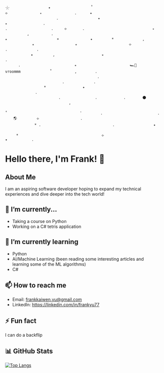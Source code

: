 ```
𓇼　　　　　　　　　　 ✦ 　　　　   　 　　　˚　　　　　　　　　　　　　　⟣　　　　　　   　⭒　　　　　　　　　.      ✦
　　　　　　　　　　　　　　. 　　 　　　　　　　 ✦ 　　　　　　　　　　 　 ‍ ‍ ‍ ‍ 　　　　 　　　　　　　⭒　　             .
.　　　　　　　　　　　　.　　　⟣  　　　.　　　　　　　　　                ⭒
　　　　　　,　　　　　　.　　　　　　    　　　　 　　　　⭒　　　　　　　　　　　　　 ☀️ 　　　　　　　　✦　       *             ,
　　　　    　⭒      　　　　      ⭒  　　　　　　　　　　　　　⟣ 　　　　　　　　　　      .　　　　　　　　. 　　　　
      　    ✦ 　   　　,　　　　　  　　　　 　　⭒　　　 ‍ ‍ ‍ ‍ 　 　　　　　　　.　　　　　 　　    
 　　　.　　　　　　　　　　　　 　  ⭒      　　　　　　　　　　　🏎️💨    vroommm　　　　　　　　˚　　　 　 　,　　　　　.　　　　
 　　       　    　　　　　　　　　　　　　　　.　　　  　　    　　　　　 　　　　　.　　　　　　　　.　　　　
 　　　　　　　　　　* 　　   　　　　　 ✦ 　　　　　　　         　        　　　　 　　 　　 　　　　　.　　　
 　　　　　　　　　　　　　　.　　　　　    　　. 　 　　　　　.　　　　 🌑 　　　　　   　　　　　　　　　           ,
　˚　　　　　　　　　　　　　　　　　　　　ﾟ　　　　　.　　　　　　　　　　　　　　　. 　　 　 🌎 ‍  ‍ ‍ ‍ ‍ ‍ ‍ ⟣　 　　　　　　      .
　　　　　　　　* .　　　　　 　　　　　　　　　　　　　　.　　　　　　　　　　 ✦ 　　　　   　 　　　　　　　　　　
　　　*　　　　　　   　　　　　　　　　　　　　　　⟣　　　　　　　　　　                       ✦           .
```
    
# Hello there, I'm Frank! 👋

## About Me

I am an aspiring software developer hoping to expand my technical experiences and dive deeper into the tech world!

## 🔭 I’m currently...

- Taking a course on Python
- Working on a C# tetris application

## 🌱 I’m currently learning

- Python
- AI/Machine Learning (been reading some interesting articles and learning some of the ML algorithms)
- C#
<!--
## 👯 I’m looking to collaborate on

- [Open source project 1]
- [Hackathon/Event 2]

## 💬 Ask me about

- [Any topic you're knowledgeable about]
-->
## 📫 How to reach me

- Email: frankkaiwen.yu@gmail.com
- LinkedIn: https://linkedin.com/in/frankyu77

## ⚡ Fun fact

I can do a backflip

## 📊 GitHub Stats

[![Top Langs](https://github-readme-stats.vercel.app/api/top-langs/?username=frankyu77&layout=compact)](https://github.com/frankyu77/github-readme-stats)

<!--![Your GitHub stats](https://github-readme-stats.vercel.app/api?username=frankyu77&show_icons=true&theme=radical)-->



<!--
**frankyu77/frankyu77** is a ✨ _special_ ✨ repository because its `README.md` (this file) appears on your GitHub profile.

Here are some ideas to get you started:

- 🔭 I’m currently working on ...
- 🌱 I’m currently learning ...
- 👯 I’m looking to collaborate on ...
- 🤔 I’m looking for help with ...
- 💬 Ask me about ...
- 📫 How to reach me: ...
- 😄 Pronouns: ...
- ⚡ Fun fact: ...
-->

